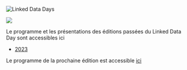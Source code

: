 
![Linked Data Days](/static-assets/img/linked-data-days.png)
  
![   ](/static-assets/img/white-space-2.jpg)

Le programme et les présentations des éditions passées du Linked Data Day sont accessibles ici

* [2023](/community/linked-data-day-2023/)

Le programme de la prochaine édition est accessible [ici](/linked-data-day/)
